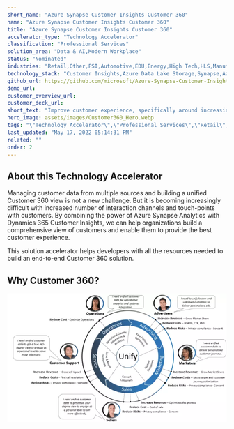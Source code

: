 ```yaml
---
short_name: "Azure Synapse Customer Insights Customer 360"
name: "Azure Synapse Customer Insights Customer 360"
title: "Azure Synapse Customer Insights Customer 360"
accelerator_type: "Technology Accelerator"
classification: "Professional Services"
solution_area: "Data & AI,Modern Workplace"
status: "Nominated"
industries: "Retail,Other,FSI,Automotive,EDU,Energy,High Tech,HLS,Manufacturing,Media and Entertainment,Professional Services,SLG,Horizontal"
technology_stack: "Customer Insights,Azure Data Lake Storage,Synapse,Azure Machine Learning,Power BI"
github_url: https://github.com/microsoft/Azure-Synapse-Customer-Insights-Customer360-Solution-Accelerator
demo_url: 
customer_overview_url: 
customer_deck_url: 
short_text: "Improve customer experience, specifically around increasing customer retention."
hero_image: assets/images/Customer360_Hero.webp
tags: "\"Technology Accelerator\",\"Professional Services\",\"Retail\",\"Other\",\"FSI\",\"Automotive\",\"EDU\",\"Energy\",\"High Tech\",\"HLS\",\"Manufacturing\",\"Media and Entertainment\",\"Professional Services\",\"SLG\",\"Horizontal\",\"Customer Insights\",\"Azure Data Lake Storage\",\"Synapse\",\"Azure Machine Learning\",\"Power BI\",\"Data & AI\",\"Modern Workplace\",\"Nominated\""
last_updated: "May 17, 2022 05:14:31 PM"
related: ""
order: 2
---
```

## About this Technology Accelerator

Managing customer data from multiple sources and building a unified Customer 360 view is not a new challenge. But it is becoming increasingly difficult with increased number of interaction channels and touch-points with customers. By combining the power of Azure Synapse Analytics with Dynamics 365 Customer Insights, we can help organizations build a comprehensive view of customers and enable them to provide the best customer experience.

This solution accelerator helps developers with all the resources needed to build an end-to-end Customer 360 solution.

## Why Customer 360?

![Why Customer 360?](../assets/images/WhyCustomer360.webp)
